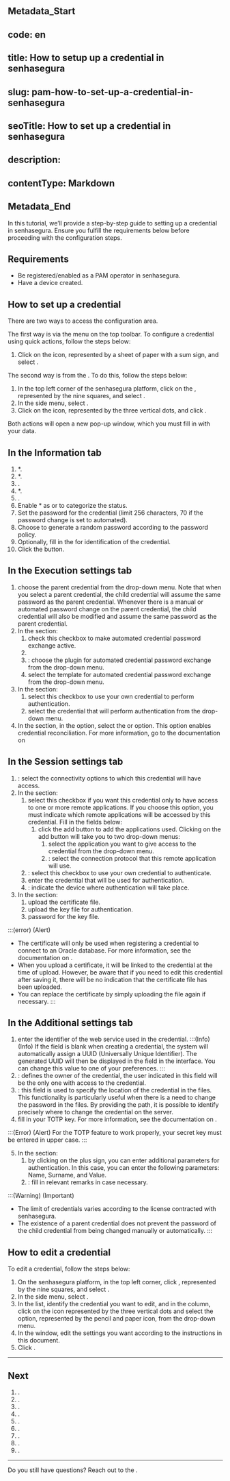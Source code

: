 ## Metadata_Start 
## code: en
## title: How to setup up a credential in senhasegura 
## slug: pam-how-to-set-up-a-credential-in-senhasegura 
## seoTitle: How to set up a credential in senhasegura 
## description:  
## contentType: Markdown 
## Metadata_End
In this tutorial, we’ll provide a step-by-step guide to setting up a credential in senhasegura. Ensure you fulfill the requirements below before proceeding with the configuration steps.

## Requirements

- Be registered/enabled as a PAM operator in senhasegura.
- Have a device created.

## How to set up a credential

There are two ways to access the  configuration area.

The first way is via the  menu on the top toolbar. To configure a credential using quick actions, follow the steps below:

1. Click on the  icon, represented by a sheet of paper with a sum sign, and select .

The second way is from the . To do this, follow the steps below:

1. In the top left corner of the senhasegura platform, click on the , represented by the nine squares, and select .
2. In the side menu, select .
3. Click on the  icon, represented by the three vertical dots, and click .

Both actions will open a new pop-up window, which you must fill in with your data.

## In the Information tab

1. *.
2. *.
3. .
4. *.
5. .
6. Enable * as  or  to categorize the status.
7. Set the password for the credential (limit 256 characters, 70 if the password change is set to automated).
8. Choose to generate a random password according to the password policy.
9. Optionally, fill in the  for identification of the credential.
10. Click the  button.

## In the Execution settings tab

1.  choose the parent credential from the drop-down menu. Note that when you select a parent credential, the child credential will assume the same password as the parent credential. Whenever there is a manual or automated password change on the parent credential, the child credential will also be modified and assume the same password as the parent credential.
2. In the  section:
    1.  check this checkbox to make automated credential password exchange active.
    2. 
    3. : choose the plugin for automated credential password exchange from the drop-down menu.
    4.  select the template for automated credential password exchange from the drop-down menu.
3. In the  section:
    1.  select this checkbox to use your own credential to perform authentication.
    2.  select the credential that will perform authentication from the drop-down menu.
4. In the  section, in the  option, select the  or  option. This option enables credential reconciliation. For more information, go to the documentation on 

## In the Session settings tab

1. : select the connectivity options to which this credential will have access.
2. In the  section:
    1.  select this checkbox if you want this credential only to have access to one or more remote applications. If you choose this option, you must indicate which remote applications will be accessed by this credential. Fill in the fields below:
        1.  click the add button to add the applications used. Clicking on the add button will take you to two drop-down menus:
            1.  select the application you want to give access to the credential from the drop-down menu.
            2. : select the connection protocol that this remote application will use.
    2. : select this checkbox to use your own credential to authenticate.
    3.  enter the credential that will be used for authentication.
    4. : indicate the device where authentication will take place.
3. In the  section:
    1.  upload the certificate file.
    2.  upload the key file for authentication.
    3.  password for the key file.

:::(error) (Alert)
- The certificate will only be used when registering a credential to connect to an Oracle database. For more information, see the documentation on .
- When you upload a certificate, it will be linked to the credential at the time of upload. However, be aware that if you need to edit this credential after saving it, there will be no indication that the certificate file has been uploaded.
- You can replace the certificate by simply uploading the file again if necessary.
:::

## In the Additional settings tab

1.  enter the identifier of the web service used in the credential.
:::(Info) (Info)
If the  field is blank when creating a credential, the system will automatically assign a UUID (Universally Unique Identifier). The generated UUID will then be displayed in the  field in the interface. You can change this value to one of your preferences.
:::
2. : defines the owner of the credential, the user indicated in this field will be the only one with access to the credential.
3. : this field is used to specify the location of the credential in the files. This functionality is particularly useful when there is a need to change the password in the files. By providing the path, it is possible to identify precisely where to change the credential on the server.
4.  fill in your TOTP key. For more information, see the documentation on .

:::(Error) (Alert)
For the TOTP feature to work properly, your secret key must be entered in upper case.
:::

5. In the  section:
    1.  by clicking on the plus sign, you can enter additional parameters for authentication. In this case, you can enter the following parameters: Name, Surname, and Value.
    2. : fill in relevant remarks in case necessary.

:::(Warning) (Important)
- The limit of credentials varies according to the license contracted with senhasegura.
- The existence of a parent credential does not prevent the password of the child credential from being changed manually or automatically.
:::

## How to edit a credential

To edit a credential, follow the steps below:

1. On the senhasegura platform, in the top left corner, click , represented by the nine squares, and select .
2. In the side menu, select .
3. In the list, identify the credential you want to edit, and in the  column, click on the icon represented by the three vertical dots and select the  option, represented by the pencil and paper icon, from the drop-down menu.
4. In the  window, edit the settings you want according to the instructions in this document.
5. Click .

***

## Next

1. .
2. .
3. .
4. .
5. .
6. .
7. .
8. .
9. .

***

Do you still have questions? Reach out to the .
